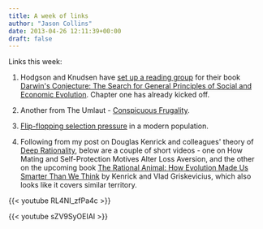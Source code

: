 ```yaml
---
title: A week of links
author: "Jason Collins"
date: 2013-04-26 12:11:39+00:00
draft: false
---
```


Links this week:

	
  1. Hodgson and Knudsen have [set up a reading group](http://darwinsconjecture.wordpress.com/about/) for their book [Darwin's Conjecture: The Search for General Principles of Social and Economic Evolution](/darwins-conjecture-generalising-darwinism/). Chapter one has already kicked off.

	
  2. Another from The Umlaut - [Conspicuous Frugality](http://theumlaut.com/2013/04/24/conspicuous-frugality/).

	
  3. [Flip-flopping selection pressure](http://www.the-scientist.com/?articles.view/articleNo/35317/title/Humans-Under-Pressure/) in a modern population.

	
  4. Following from my post on Douglas Kenrick and colleagues' theory of [Deep Rationality](https://www.jasoncollins.blog/deep-rationality-the-evolutionary-economics-of-decision-making/), below are a couple of short videos - one on How Mating and Self-Protection Motives Alter Loss Aversion, and the other on the upcoming book [The Rational Animal: How Evolution Made Us Smarter Than We Think](/kenrick-and-griskeviciuss-the-rational-animal/) by Kenrick and Vlad Griskevicius, which also looks like it covers similar territory.

{{< youtube RL4NI_zfPa4c >}}

{{< youtube sZV9SyOEIAI >}}